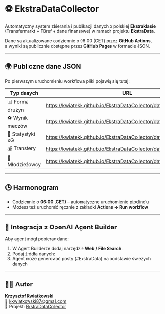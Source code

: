 # ⚽ EkstraDataCollector

Automatyczny system zbierania i publikacji danych o polskiej **Ekstraklasie**  
(Transfermarkt + FBref + dane finansowe) w ramach projektu **EkstraData**.

Dane są aktualizowane codziennie o 06:00 (CET) przez **GitHub Actions**,  
a wyniki są publicznie dostępne przez **GitHub Pages** w formacie JSON.

---

## 🌍 Publiczne dane JSON

Po pierwszym uruchomieniu workflowa pliki pojawią się tutaj:

| Typ danych | URL |
|-------------|-----|
| 📊 Forma drużyn | https://kwiatekk.github.io/EkstraDataCollector/data/form.json |
| ⚽ Wyniki meczów | https://kwiatekk.github.io/EkstraDataCollector/data/match_results.json |
| 👟 Statystyki xG | https://kwiatekk.github.io/EkstraDataCollector/data/xg.json |
| 💰 Transfery | https://kwiatekk.github.io/EkstraDataCollector/data/transfers.json |
| 🧒 Młodzieżowcy | https://kwiatekk.github.io/EkstraDataCollector/data/young_talents.json |

---

## 🕒 Harmonogram

- Codziennie o **06:00 (CET)** – automatyczne uruchomienie pipeline’u  
- Możesz też uruchomić ręcznie z zakładki **Actions → Run workflow**

---

## 🔗 Integracja z OpenAI Agent Builder

Aby agent mógł pobierać dane:
1. W Agent Builderze dodaj narzędzie **Web / File Search**.
2. Podaj źródła danych:
3. Agent może generować posty (#EkstraData) na podstawie świeżych danych.

---

## 👨‍💻 Autor

**Krzysztof Kwiatkowski**  
📧 kkwiatkowski87@gmail.com  
🔗 Projekt: [EkstraDataCollector](https://github.com/kwiatekk/EkstraDataCollector)


